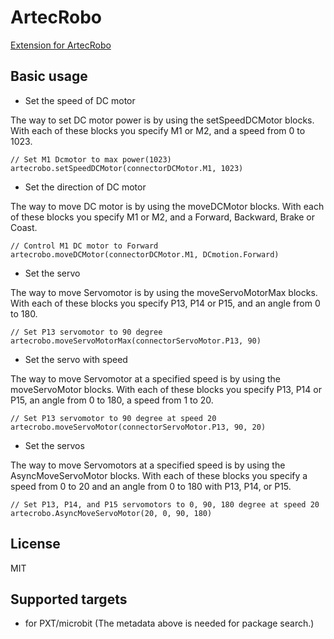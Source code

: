  
# ArtecRobo

[Extension for ArtecRobo](https://www.artec-kk.co.jp/artecrobo/ja/)

## Basic usage

* Set the speed of DC motor

The way to set DC motor power is by using the setSpeedDCMotor blocks. With each of these blocks you specify M1 or M2, and a speed from 0 to 1023. 

```blocks
// Set M1 Dcmotor to max power(1023)
artecrobo.setSpeedDCMotor(connectorDCMotor.M1, 1023)
```

* Set the direction of DC motor

The way to move DC motor is by using the moveDCMotor blocks. With each of these blocks you specify M1 or M2, and a Forward, Backward, Brake or Coast.

```blocks
// Control M1 DC motor to Forward
artecrobo.moveDCMotor(connectorDCMotor.M1, DCmotion.Forward)
```

* Set the servo

The way to move Servomotor is by using the moveServoMotorMax blocks. With each of these blocks you specify P13, P14 or P15, and an angle from 0 to 180.

```blocks
// Set P13 servomotor to 90 degree
artecrobo.moveServoMotorMax(connectorServoMotor.P13, 90)
```

* Set the servo with speed

The way to move Servomotor at a specified speed is by using the moveServoMotor blocks. With each of these blocks you specify P13, P14 or P15, an angle from 0 to 180, a speed from 1 to 20.

```blocks
// Set P13 servomotor to 90 degree at speed 20
artecrobo.moveServoMotor(connectorServoMotor.P13, 90, 20)
```

* Set the servos 

The way to move Servomotors at a specified speed is by using the AsyncMoveServoMotor blocks. With each of these blocks you specify a speed from 0 to 20 and an angle from 0 to 180 with P13, P14, or P15.


```blocks
// Set P13, P14, and P15 servomotors to 0, 90, 180 degree at speed 20
artecrobo.AsyncMoveServoMotor(20, 0, 90, 180)
```


## License

MIT


## Supported targets

* for PXT/microbit
(The metadata above is needed for package search.)
